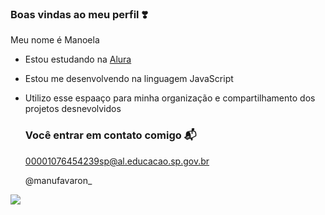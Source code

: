 ### Boas vindas ao meu perfil ❣️

Meu nome é Manoela 

- Estou estudando na [Alura](https://www.alura.com.br) 
- Estou me desenvolvendo na linguagem JavaScript
- Utilizo esse espaaço para minha organização e compartilhamento dos projetos desnevolvidos

  ### Você entrar em contato comigo 📬

  00001076454239sp@al.educacao.sp.gov.br

  @manufavaron_

![](https://media1.tenor.com/m/YFz8g6pLK58AAAAC/brave-merida.gif)

